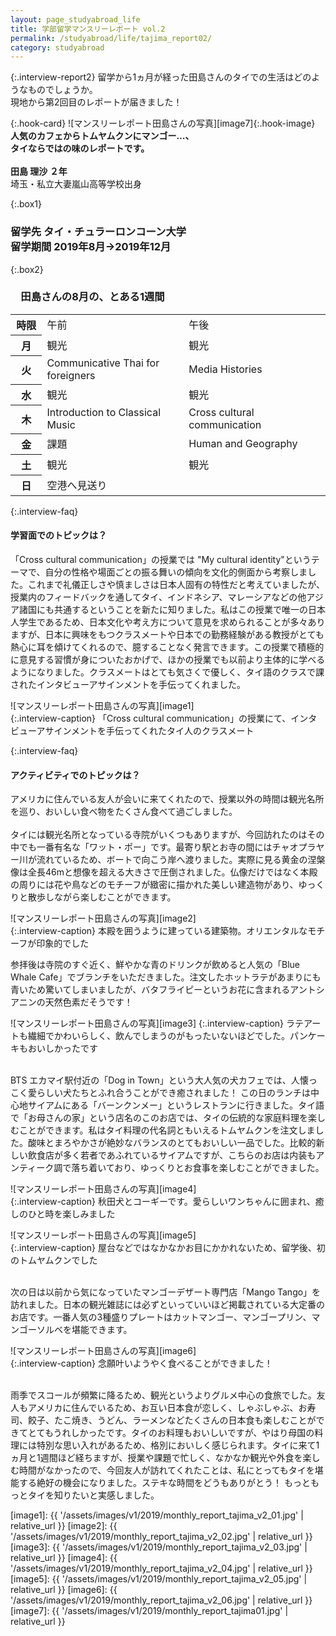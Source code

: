 ```yaml
---
layout: page_studyabroad_life
title: 学部留学マンスリーレポート vol.2
permalink: /studyabroad/life/tajima_report02/
category: studyabroad
---
```


{:.interview-report2}
留学から1ヵ月が経った田島さんのタイでの生活はどのようなものでしょうか。  
現地から第2回目のレポートが届きました！  

{:.hook-card}
![マンスリーレポート田島さんの写真][image7]{:.hook-image}
**人気のカフェからトムヤムクンにマンゴー…、  
タイならではの味のレポートです。**
<br />
<br />
**田島 理沙 ２年**  
埼玉・私立大妻嵐山高等学校出身  


{:.box1}
### 留学先 タイ・チュラーロンコーン大学<br>留学期間 2019年8月→2019年12月

{:.box2}
### 　田島さんの8月の、とある1週間
<table class="table-report">
  <tbody>
    <tr>
      <th class="time" width="10%">時限</th>
      <td class="time" width="45%">午前</td>
      <td class="time" width="45%">午後</td>
    </tr>
    <tr>
      <th>月</th>
      <td>観光</td>
      <td>観光</td>
    </tr>
    <tr class="day">
      <th>火</th>
      <td>Communicative Thai for foreigners</td>
      <td>Media Histories</td>
    </tr>
    <tr>
      <th>水</th>
      <td>観光</td>
      <td>観光</td>
    </tr>
    <tr class="day">
      <th>木</th>
      <td>Introduction to Classical Music</td>
      <td>Cross cultural communication</td>
    </tr>
    <tr>
      <th>金</th>
      <td>課題</td>
      <td>Human and Geography</td>
    </tr>
      <tr class="day">
      <th>土</th>
      <td>観光</td>
      <td>観光</td>
    </tr>
        <tr>
      <th>日</th>
      <td>空港へ見送り</td>
      <td></td>
    </tr>
  </tbody>
</table>

{:.interview-faq}
#### 学習面でのトピックは？
「Cross cultural communication」の授業では "My cultural identity"というテーマで、自分の性格や場面ごとの振る舞いの傾向を文化的側面から考察しました。これまで礼儀正しさや慎ましさは日本人固有の特性だと考えていましたが、授業内のフィードバックを通してタイ、インドネシア、マレーシアなどの他アジア諸国にも共通するということを新たに知りました。私はこの授業で唯一の日本人学生であるため、日本文化や考え方について意見を求められることが多々ありますが、日本に興味をもつクラスメートや日本での勤務経験がある教授がとても熱心に耳を傾けてくれるので、臆することなく発言できます。この授業で積極的に意見する習慣が身についたおかげで、ほかの授業でも以前より主体的に学べるようになりました。クラスメートはとても気さくで優しく、タイ語のクラスで課されたインタビューアサインメントを手伝ってくれました。

![マンスリーレポート田島さんの写真][image1]  
{:.interview-caption}
「Cross cultural communication」の授業にて、インタビューアサインメントを手伝ってくれたタイ人のクラスメート

{:.interview-faq}
#### アクティビティでのトピックは？
アメリカに住んでいる友人が会いに来てくれたので、授業以外の時間は観光名所を巡り、おいしい食べ物をたくさん食べて過ごしました。
<br><br>
タイには観光名所となっている寺院がいくつもありますが、今回訪れたのはその中でも一番有名な「ワット・ポー」です。最寄り駅とお寺の間にはチャオプラヤー川が流れているため、ボートで向こう岸へ渡りました。実際に見る黄金の涅槃像は全長46mと想像を超える大きさで圧倒されました。仏像だけではなく本殿の周りには花や鳥などのモチーフが緻密に描かれた美しい建造物があり、ゆっくりと散歩しながら楽しむことができます。

![マンスリーレポート田島さんの写真][image2]  
{:.interview-caption}
本殿を囲うように建っている建築物。オリエンタルなモチーフが印象的でした  


参拝後は寺院のすぐ近く、鮮やかな青のドリンクが飲めると人気の「Blue Whale Cafe」でブランチをいただきました。注文したホットラテがあまりにも青いため驚いてしまいましたが、バタフライピーというお花に含まれるアントシアニンの天然色素だそうです！

![マンスリーレポート田島さんの写真][image3]
{:.interview-caption}
ラテアートも繊細でかわいらしく、飲んでしまうのがもったいないほどでした。パンケーキもおいしかったです

<br>
BTS エカマイ駅付近の「Dog in Town」という大人気の犬カフェでは、人懐っこく愛らしい犬たちとふれ合うことができ癒されました！ この日のランチは中心地サイアムにある「バーンクンメー」というレストランに行きました。タイ語で「お母さんの家」という店名のこのお店では、タイの伝統的な家庭料理を楽しむことができます。私はタイ料理の代名詞ともいえるトムヤムクンを注文しました。酸味とまろやかさが絶妙なバランスのとてもおいしい一品でした。比較的新しい飲食店が多く若者であふれているサイアムですが、こちらのお店は内装もアンティーク調で落ち着いており、ゆっくりとお食事を楽しむことができました。

![マンスリーレポート田島さんの写真][image4]  
{:.interview-caption}
秋田犬とコーギーです。愛らしいワンちゃんに囲まれ、癒しのひと時を楽しみました

![マンスリーレポート田島さんの写真][image5]  
{:.interview-caption}
屋台などではなかなかお目にかかれないため、留学後、初のトムヤムクンでした

<br>
次の日は以前から気になっていたマンゴーデザート専門店「Mango Tango」を訪れました。日本の観光雑誌には必ずといっていいほど掲載されている大定番のお店です。一番人気の3種盛りプレートはカットマンゴー、マンゴープリン、マンゴーソルベを堪能できます。

![マンスリーレポート田島さんの写真][image6]  
{:.interview-caption}
念願叶いようやく食べることができました！

<br>
雨季でスコールが頻繁に降るため、観光というよりグルメ中心の食旅でした。友人もアメリカに住んでいるため、お互い日本食が恋しく、しゃぶしゃぶ、お寿司、餃子、たこ焼き、うどん、ラーメンなどたくさんの日本食も楽しむことができてとてもうれしかったです。タイのお料理もおいしいですが、やはり母国の料理には特別な思い入れがあるため、格別においしく感じられます。タイに来て1ヵ月と1週間ほど経ちますが、授業や課題で忙しく、なかなか観光や外食を楽しむ時間がなかったので、今回友人が訪れてくれたことは、私にとってもタイを堪能する絶好の機会になりました。ステキな時間をどうもありがとう！ もっともっとタイを知りたいと実感しました。


[image1]: {{ '/assets/images/v1/2019/monthly_report_tajima_v2_01.jpg' | relative_url }}
[image2]: {{ '/assets/images/v1/2019/monthly_report_tajima_v2_02.jpg' | relative_url }}
[image3]: {{ '/assets/images/v1/2019/monthly_report_tajima_v2_03.jpg' | relative_url }}
[image4]: {{ '/assets/images/v1/2019/monthly_report_tajima_v2_04.jpg' | relative_url }}
[image5]: {{ '/assets/images/v1/2019/monthly_report_tajima_v2_05.jpg' | relative_url }}
[image6]: {{ '/assets/images/v1/2019/monthly_report_tajima_v2_06.jpg' | relative_url }}
[image7]: {{ '/assets/images/v1/2019/monthly_report_tajima01.jpg' | relative_url }}
